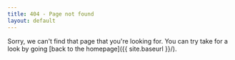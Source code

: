```yaml
---
title: 404 - Page not found
layout: default
---
```


Sorry, we can't find that page that you're looking for. You can try take for a look by going [back to the homepage]({{ site.baseurl }}/).
